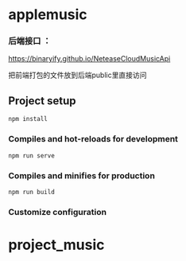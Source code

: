 # applemusic


### 后端接口 ： 
https://binaryify.github.io/NeteaseCloudMusicApi

把前端打包的文件放到后端public里直接访问

## Project setup
```
npm install
```

### Compiles and hot-reloads for development
```
npm run serve
```

### Compiles and minifies for production
```
npm run build
```

### Customize configuration

# project_music
